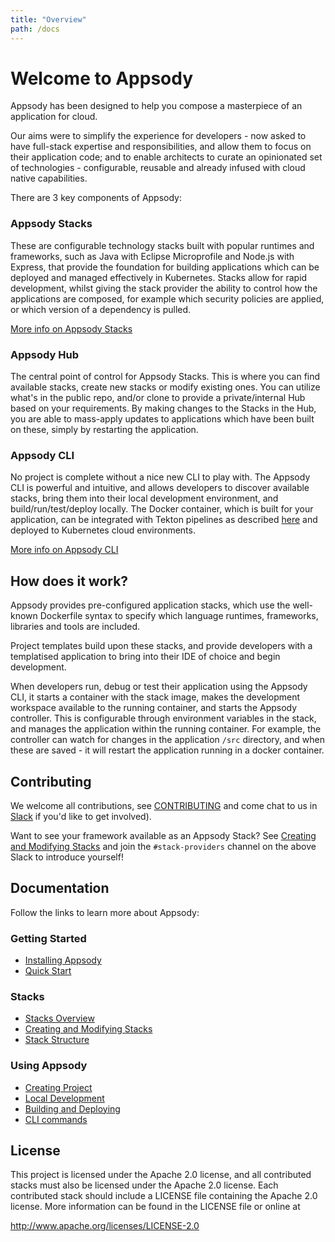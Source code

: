 ```yaml
---
title: "Overview"
path: /docs
---
```

# Welcome to Appsody
Appsody has been designed to help you compose a masterpiece of an application for cloud.

Our aims were to simplify the experience for developers - now asked to have full-stack expertise and responsibilities, and allow them to focus on their application code; and to enable architects to curate an opinionated set of technologies - configurable, reusable and already infused with cloud native capabilities.

There are 3 key components of Appsody:

### Appsody Stacks
These are configurable technology stacks built with popular runtimes and frameworks, such as Java with Eclipse Microprofile and Node.js with Express, that provide the foundation for building applications which can be deployed and managed effectively in Kubernetes. Stacks allow for rapid development, whilst giving the stack provider the ability to control how the applications are composed, for example which security policies are applied, or which version of a dependency is pulled.

[More info on Appsody Stacks](/docs/stacks/stacks-overview.md)

### Appsody Hub
The central point of control for Appsody Stacks. This is where you can find available stacks, create new stacks or modify existing ones. You can utilize what's in the public repo, and/or clone to provide a private/internal Hub based on your requirements. By making changes to the Stacks in the Hub, you are able to mass-apply updates to applications which have been built on these, simply by restarting the application.

### Appsody CLI
No project is complete without a nice new CLI to play with. The Appsody CLI is powerful and intuitive, and allows developers to discover available stacks, bring them into their local development environment, and build/run/test/deploy locally. The Docker container, which is built for your application, can be integrated with Tekton pipelines as described [here](/docs/using-appsody/building-and-deploying.md#Deploying-your-app-through-a-Tekton-pipeline) and deployed to Kubernetes cloud environments.

[More info on Appsody CLI](/docs/using-appsody/cli-commands.md)

## How does it work?

Appsody provides pre-configured application stacks, which use the well-known Dockerfile syntax to specify which language runtimes, frameworks, libraries and tools are included.

Project templates build upon these stacks, and provide developers with a templatised application to bring into their IDE of choice and begin development.

When developers run, debug or test their application using the Appsody CLI, it starts a container with the stack image, makes the development workspace available to the running container, and starts the Appsody controller. This is configurable through environment variables in the stack, and manages the application within the running container. For example, the controller can watch for changes in the application `/src` directory, and when these are saved - it will restart the application running in a docker container.

## Contributing

We welcome all contributions, see [CONTRIBUTING](https://github.com/appsody/docs/blob/master/CONTRIBUTING.md) and come chat to us in [Slack](https://appsody-slack.eu-gb.mybluemix.net/) if you'd like to get involved).

Want to see your framework available as an Appsody Stack? See [Creating and Modifying Stacks](/docs/stacks/create-or-modify.md) and join the `#stack-providers` channel on the above Slack to introduce yourself!

## Documentation

Follow the links to learn more about Appsody:

### Getting Started
- [Installing Appsody](/docs/getting-started/installation.md)
- [Quick Start](/docs/getting-started/quick-start.md)
### Stacks
- [Stacks Overview](/docs/stacks/stacks-overview.md)
- [Creating and Modifying Stacks](/docs/stacks/create-or-modify.md)
- [Stack Structure](/docs/stacks/stack-structure.md)
### Using Appsody
- [Creating Project](/docs/using-appsody/creating-project.md)
- [Local Development](/docs/using-appsody/local-development.md)
- [Building and Deploying](/docs/using-appsody/building-and-deploying.md)
- [CLI commands](/docs/using-appsody/cli-commands.md)

## License
This project is licensed under the Apache 2.0 license, and all contributed stacks must also be licensed under the Apache 2.0 license. Each contributed stack should include a LICENSE file containing the Apache 2.0 license. More information
can be found in the LICENSE file or online at

http://www.apache.org/licenses/LICENSE-2.0
